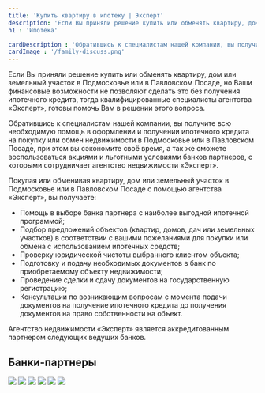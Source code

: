 ```yaml
---
title: 'Купить квартиру в ипотеку | Эксперт'
description: 'Если Вы приняли решение купить или обменять квартиру, дом или земельный участок в Подмосковье или в Павловском Посаде, но Ваши финансовые возможности не позволяют сделать это без получения ипотечного кредита, тогда квалифицированные специалисты агентства «Эксперт», готовы помочь Вам в решении этого вопроса.'
h1 : 'Ипотека'

cardDescription : 'Обратившись к специалистам нашей компании, вы получите всю необходимую помощь в оформлении и получении ипотечного кредита'
cardImage : '/family-discuss.png'
---
```


Если Вы приняли решение купить или обменять квартиру, дом или земельный участок в Подмосковье или в Павловском Посаде, но Ваши финансовые возможности не позволяют сделать это без получения ипотечного кредита, тогда квалифицированные специалисты агентства «Эксперт», готовы помочь Вам в решении этого вопроса.

Обратившись к специалистам нашей компании, вы получите всю необходимую помощь в оформлении и получении ипотечного кредита на покупку или обмен недвижимости в Подмосковье или в Павловском Посаде, при этом вы сэкономите своё время, а так же сможете воспользоваться акциями и льготными условиями банков партнеров, с которыми сотрудничает агентство недвижимости «Эксперт».

Покупая или обменивая квартиру, дом или земельный участок в Подмосковье или в Павловском Посаде с помощью агентства «Эксперт», вы получаете:

- Помощь в выборе банка партнера с наиболее выгодной ипотечной программой;
- Подбор предложений объектов (квартир, домов, дач или земельных участков) в соответствии с вашими пожеланиями для покупки или обмена с использованием ипотечных средств;
- Проверку юридической чистоты выбранного клиентом объекта;
- Подготовку и подачу необходимых документов в банк по приобретаемому объекту недвижимости;
- Проведение сделки и сдачу документов на государственную регистрацию;
- Консультации по возникающим вопросам с момента подачи документов на получение ипотечного кредита до получения документов на право собственности на объект.

Агентство недвижимости «Эксперт» является аккредитованным партнером следующих ведущих банков.

## Банки-партнеры
 
<div class="inline-images">
    <img src="/rossel.webp">
    <img src="/bank-russia.webp">
    <img src="/delta-bank.webp">
    <img src="/revive-bank.webp">
    <img src="/sber.webp">
    <img src="/vtb.webp"> 
</div>